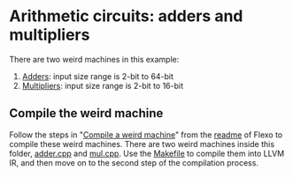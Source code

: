 # Arithmetic circuits: adders and multipliers

There are two weird machines in this example:

1. [Adders](./adder.cpp): input size range is 2-bit to 64-bit
2. [Multipliers](./mul.cpp): input size range is 2-bit to 16-bit

## Compile the weird machine

Follow the steps in "[Compile a weird machine](../../README.md#compile-a-weird-machine)" from the [readme](../../README.md) of Flexo to compile these weird machines.
There are two weird machines inside this folder, [adder.cpp](./adder.cpp) and [mul.cpp](./mul.cpp).
Use the [Makefile](./Makefile) to compile them into LLVM IR, and then move on to the second step of the compilation process.
